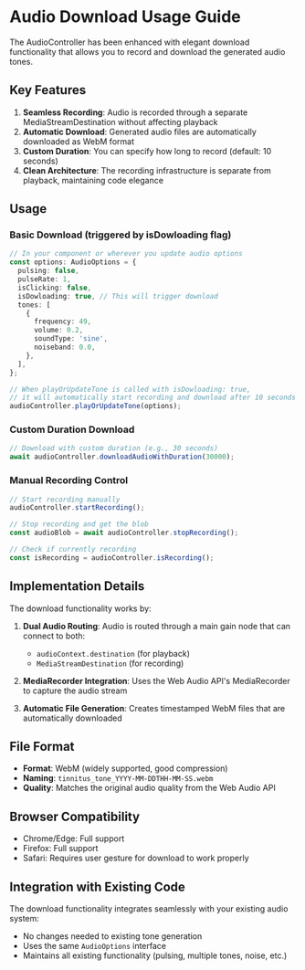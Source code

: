 # Audio Download Usage Guide

The AudioController has been enhanced with elegant download functionality that allows you to record and download the generated audio tones.

## Key Features

1. **Seamless Recording**: Audio is recorded through a separate MediaStreamDestination without affecting playback
2. **Automatic Download**: Generated audio files are automatically downloaded as WebM format
3. **Custom Duration**: You can specify how long to record (default: 10 seconds)
4. **Clean Architecture**: The recording infrastructure is separate from playback, maintaining code elegance

## Usage

### Basic Download (triggered by isDowloading flag)
```typescript
// In your component or wherever you update audio options
const options: AudioOptions = {
  pulsing: false,
  pulseRate: 1,
  isClicking: false,
  isDowloading: true, // This will trigger download
  tones: [
    {
      frequency: 49,
      volume: 0.2,
      soundType: 'sine',
      noiseband: 0.0,
    },
  ],
};

// When playOrUpdateTone is called with isDowloading: true,
// it will automatically start recording and download after 10 seconds
audioController.playOrUpdateTone(options);
```

### Custom Duration Download
```typescript
// Download with custom duration (e.g., 30 seconds)
await audioController.downloadAudioWithDuration(30000);
```

### Manual Recording Control
```typescript
// Start recording manually
audioController.startRecording();

// Stop recording and get the blob
const audioBlob = await audioController.stopRecording();

// Check if currently recording
const isRecording = audioController.isRecording();
```

## Implementation Details

The download functionality works by:

1. **Dual Audio Routing**: Audio is routed through a main gain node that can connect to both:
   - `audioContext.destination` (for playback)
   - `MediaStreamDestination` (for recording)

2. **MediaRecorder Integration**: Uses the Web Audio API's MediaRecorder to capture the audio stream

3. **Automatic File Generation**: Creates timestamped WebM files that are automatically downloaded

## File Format

- **Format**: WebM (widely supported, good compression)
- **Naming**: `tinnitus_tone_YYYY-MM-DDTHH-MM-SS.webm`
- **Quality**: Matches the original audio quality from the Web Audio API

## Browser Compatibility

- Chrome/Edge: Full support
- Firefox: Full support
- Safari: Requires user gesture for download to work properly

## Integration with Existing Code

The download functionality integrates seamlessly with your existing audio system:
- No changes needed to existing tone generation
- Uses the same `AudioOptions` interface
- Maintains all existing functionality (pulsing, multiple tones, noise, etc.)
